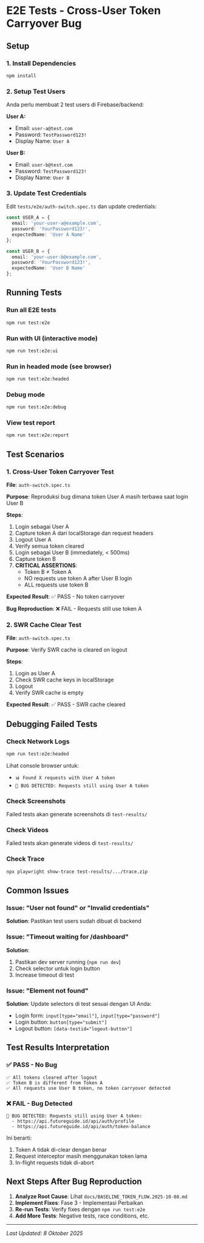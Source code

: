 # E2E Tests - Cross-User Token Carryover Bug

## Setup

### 1. Install Dependencies
```bash
npm install
```

### 2. Setup Test Users

Anda perlu membuat 2 test users di Firebase/backend:

**User A:**
- Email: `user-a@test.com`
- Password: `TestPassword123!`
- Display Name: `User A`

**User B:**
- Email: `user-b@test.com`
- Password: `TestPassword123!`
- Display Name: `User B`

### 3. Update Test Credentials

Edit `tests/e2e/auth-switch.spec.ts` dan update credentials:

```typescript
const USER_A = {
  email: 'your-user-a@example.com',
  password: 'YourPassword123!',
  expectedName: 'User A Name'
};

const USER_B = {
  email: 'your-user-b@example.com',
  password: 'YourPassword123!',
  expectedName: 'User B Name'
};
```

## Running Tests

### Run all E2E tests
```bash
npm run test:e2e
```

### Run with UI (interactive mode)
```bash
npm run test:e2e:ui
```

### Run in headed mode (see browser)
```bash
npm run test:e2e:headed
```

### Debug mode
```bash
npm run test:e2e:debug
```

### View test report
```bash
npm run test:e2e:report
```

## Test Scenarios

### 1. Cross-User Token Carryover Test
**File**: `auth-switch.spec.ts`

**Purpose**: Reproduksi bug dimana token User A masih terbawa saat login User B

**Steps**:
1. Login sebagai User A
2. Capture token A dari localStorage dan request headers
3. Logout User A
4. Verify semua token cleared
5. Login sebagai User B (immediately, < 500ms)
6. Capture token B
7. **CRITICAL ASSERTIONS**:
   - Token B ≠ Token A
   - NO requests use token A after User B login
   - ALL requests use token B

**Expected Result**: ✅ PASS - No token carryover

**Bug Reproduction**: ❌ FAIL - Requests still use token A

### 2. SWR Cache Clear Test
**File**: `auth-switch.spec.ts`

**Purpose**: Verify SWR cache is cleared on logout

**Steps**:
1. Login as User A
2. Check SWR cache keys in localStorage
3. Logout
4. Verify SWR cache is empty

**Expected Result**: ✅ PASS - SWR cache cleared

## Debugging Failed Tests

### Check Network Logs
```bash
npm run test:e2e:headed
```

Lihat console browser untuk:
- `📊 Found X requests with User A token`
- `🚨 BUG DETECTED: Requests still using User A token`

### Check Screenshots
Failed tests akan generate screenshots di `test-results/`

### Check Videos
Failed tests akan generate videos di `test-results/`

### Check Trace
```bash
npx playwright show-trace test-results/.../trace.zip
```

## Common Issues

### Issue: "User not found" or "Invalid credentials"
**Solution**: Pastikan test users sudah dibuat di backend

### Issue: "Timeout waiting for /dashboard"
**Solution**: 
1. Pastikan dev server running (`npm run dev`)
2. Check selector untuk login button
3. Increase timeout di test

### Issue: "Element not found"
**Solution**: Update selectors di test sesuai dengan UI Anda:
- Login form: `input[type="email"]`, `input[type="password"]`
- Login button: `button[type="submit"]`
- Logout button: `[data-testid="logout-button"]`

## Test Results Interpretation

### ✅ PASS - No Bug
```
✅ All tokens cleared after logout
✅ Token B is different from Token A
✅ All requests use User B token, no token carryover detected
```

### ❌ FAIL - Bug Detected
```
🚨 BUG DETECTED: Requests still using User A token:
  - https://api.futureguide.id/api/auth/profile
  - https://api.futureguide.id/api/auth/token-balance
```

Ini berarti:
1. Token A tidak di-clear dengan benar
2. Request interceptor masih menggunakan token lama
3. In-flight requests tidak di-abort

## Next Steps After Bug Reproduction

1. **Analyze Root Cause**: Lihat `docs/BASELINE_TOKEN_FLOW.2025-10-08.md`
2. **Implement Fixes**: Fase 3 - Implementasi Perbaikan
3. **Re-run Tests**: Verify fixes dengan `npm run test:e2e`
4. **Add More Tests**: Negative tests, race conditions, etc.

---

*Last Updated: 8 Oktober 2025*

